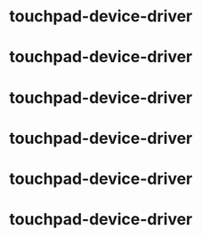# touchpad-device-driver
# touchpad-device-driver
# touchpad-device-driver
# touchpad-device-driver
# touchpad-device-driver
# touchpad-device-driver
